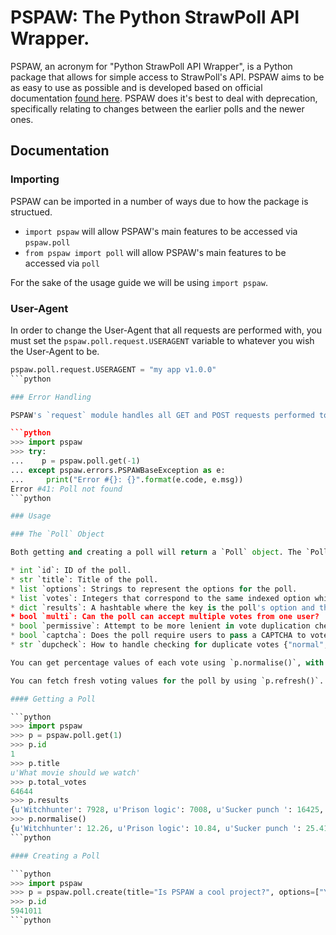 # PSPAW: The Python StrawPoll API Wrapper.

PSPAW, an acronym for "Python StrawPoll API Wrapper", is a Python package that allows for simple access to StrawPoll's API. PSPAW aims to be as easy to use as possible and is developed based on official documentation [found here](https://github.com/strawpoll/strawpoll/wiki/API). PSPAW does it's best to deal with deprecation, specifically relating to changes between the earlier polls and the newer ones.

## Documentation

### Importing

PSPAW can be imported in a number of ways due to how the package is structued.

* `import pspaw` will allow PSPAW's main features to be accessed via `pspaw.poll`
* `from pspaw import poll` will allow PSPAW's main features to be accessed via `poll`

For the sake of the usage guide we will be using `import pspaw`.

### User-Agent

In order to change the User-Agent that all requests are performed with, you must set the `pspaw.poll.request.USERAGENT` variable to whatever you wish the User-Agent to be.

```python
pspaw.poll.request.USERAGENT = "my app v1.0.0"
```python

### Error Handling

PSPAW's `request` module handles all GET and POST requests performed to the API, and more specifically detects when an error is returned by the API. All errors the `request` module detects will be raised as `pspaw.errors.PSPAWBaseException` exceptions. The `pspaw.errors.PSPAWBaseException` exception has two main important properties: `code` and `msg`. `code` is the error-code returned by the API (if there is one), and `msg` is the error string returned by the API.

```python
>>> import pspaw
>>> try:
...    p = pspaw.poll.get(-1)
... except pspaw.errors.PSPAWBaseException as e:
...     print("Error #{}: {}".format(e.code, e.msg))
Error #41: Poll not found
```python

### Usage

### The `Poll` Object

Both getting and creating a poll will return a `Poll` object. The `Poll` object has the following properties:

* int `id`: ID of the poll.
* str `title`: Title of the poll.
* list `options`: Strings to represent the options for the poll.
* list `votes`: Integers that correspond to the same indexed option which specify the current votes for that option.
* dict `results`: A hashtable where the key is the poll's option and the value is the amount of votes for that option.
* bool `multi`: Can the poll can accept multiple votes from one user?
* bool `permissive`: Attempt to be more lenient in vote duplication checking? (**DEPRECATED**, used for detecting `dupcheck` in earlier polls)
* bool `captcha`: Does the poll require users to pass a CAPTCHA to vote?
* str `dupcheck`: How to handle checking for duplicate votes {"normal", "permissive", "disabled"}

You can get percentage values of each vote using `p.normalise()`, with an optional `rounding` paramater which defaults to 2 decimal places.

You can fetch fresh voting values for the poll by using `p.refresh()`.

#### Getting a Poll

```python
>>> import pspaw
>>> p = pspaw.poll.get(1)
>>> p.id
1
>>> p.title
u'What movie should we watch'
>>> p.total_votes
64644
>>> p.results
{u'Witchhunter': 7928, u'Prison logic': 7008, u'Sucker punch ': 16425, u'Pirates of carribian ': 33283}
>>> p.normalise()
{u'Witchhunter': 12.26, u'Prison logic': 10.84, u'Sucker punch ': 25.41, u'Pirates of carribian ': 51.49}
```python

#### Creating a Poll

```python
>>> import pspaw
>>> p = pspaw.poll.create(title="Is PSPAW a cool project?", options=["Yes", "No"], multi=False, dupcheck="permissive", captcha=True)
>>> p.id
5941011
```python
